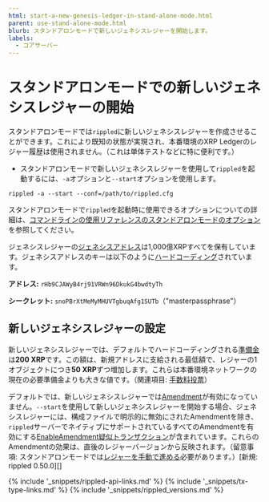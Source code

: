 ```yaml
---
html: start-a-new-genesis-ledger-in-stand-alone-mode.html
parent: use-stand-alone-mode.html
blurb: スタンドアロンモードで新しいジェネシスレジャーを開始します。
labels:
  - コアサーバー
---
```

# スタンドアロンモードでの新しいジェネシスレジャーの開始

スタンドアロンモードでは`rippled`に新しいジェネシスレジャーを作成させることができます。これにより既知の状態が実現され、本番環境のXRP Ledgerのレジャー履歴は使用されません。（これは単体テストなどに特に便利です。）

* スタンドアロンモードで新しいジェネシスレジャーを使用して`rippled`を起動するには、`-a`オプションと`--start`オプションを使用します。

```
rippled -a --start --conf=/path/to/rippled.cfg
```

スタンドアロンモードで`rippled`を起動時に使用できるオプションについての詳細は、[コマンドラインの使用リファレンスのスタンドアロンモードのオプション](commandline-usage.html#スタンドアロンモードのオプション)を参照してください。

ジェネシスレジャーの[ジェネシスアドレス](addresses.html#特別なアドレス)は1,000億XRPすべてを保有しています。ジェネシスアドレスのキーは以下のように[ハードコーディング](https://github.com/XRPLF/rippled/blob/94ed5b3a53077d815ad0dd65d490c8d37a147361/src/ripple/app/ledger/Ledger.cpp#L184)されています。

**アドレス:** `rHb9CJAWyB4rj91VRWn96DkukG4bwdtyTh`

**シークレット:** `snoPBrXtMeMyMHUVTgbuqAfg1SUTb`（"masterpassphrase"）

## 新しいジェネシスレジャーの設定

新しいジェネシスレジャーでは、デフォルトでハードコーディングされる[準備金](reserves.html)は**200 XRP**です。この額は、新規アドレスに支給される最低額で、レジャーの1オブジェクトにつき**50 XRP**ずつ増加します。これらは本番環境ネットワークの現在の必要準備金よりも大きな値です。（関連項目: [手数料投票](fee-voting.html)）

デフォルトでは、新しいジェネシスレジャーでは[Amendment](amendments.html)が有効になっていません。`--start`を使用して新しいジェネシスレジャーを開始する場合、ジェネシスレジャーには、構成ファイルで明示的に無効にされたAmendmentを除き、`rippled`サーバーでネイティブにサポートされているすべてのAmendmentを有効にする[EnableAmendment疑似トランザクション](enableamendment.html)が含まれています。これらのAmendmentの効果は、直後のレジャーバージョンから反映されます。（留意事項: スタンドアロンモードでは[レジャーを手動で進める](advance-the-ledger-in-stand-alone-mode.html)必要があります。）[新規: rippled 0.50.0][]

<!--{# common link defs #}-->
{% include '_snippets/rippled-api-links.md' %}
{% include '_snippets/tx-type-links.md' %}
{% include '_snippets/rippled_versions.md' %}
